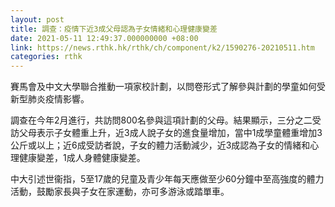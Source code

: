```yaml
---
layout: post
title: 調查：疫情下近3成父母認為子女情緒和心理健康變差
date: 2021-05-11 12:49:37.000000000 +08:00
link: https://news.rthk.hk/rthk/ch/component/k2/1590276-20210511.htm
categories: rthk
---
```


賽馬會及中文大學聯合推動一項家校計劃，以問卷形式了解參與計劃的學童如何受新型肺炎疫情影響。

調查在今年2月進行，共訪問800名參與這項計劃的父母。結果顯示，三分之二受訪父母表示子女體重上升，近3成人說子女的進食量增加，當中1成學童體重增加3公斤或以上；近6成受訪者說，子女的體力活動減少，近3成認為子女的情緒和心理健康變差，1成人身體健康變差。

中大引述世衞指，5至17歲的兒童及青少年每天應做至少60分鐘中至高強度的體力活動，鼓勵家長與子女在家運動，亦可多游泳或踏單車。
